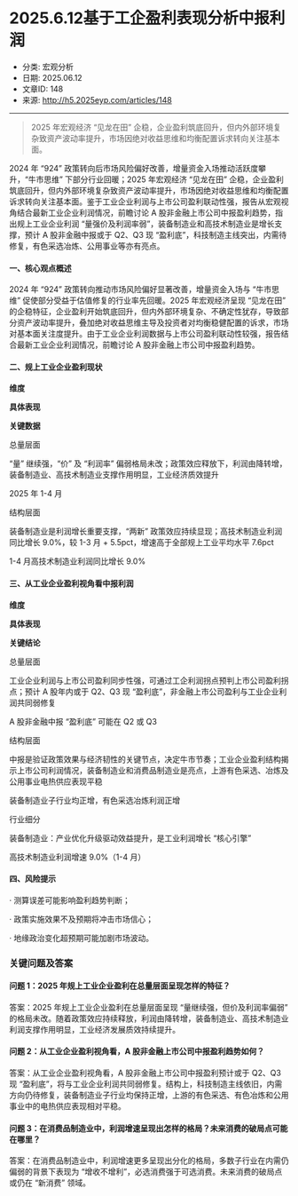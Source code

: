 # 2025.6.12基于工企盈利表现分析中报利润
- 分类: 宏观分析
- 日期: 2025.06.12
- 文章ID: 148
- 来源: http://h5.2025eyp.com/articles/148

---

> 2025 年宏观经济 “见龙在田” 企稳，企业盈利筑底回升，但内外部环境复杂致资产波动率提升，市场因绝对收益思维和均衡配置诉求转向关注基本面。

2024 年 “924” 政策转向后市场风险偏好改善，增量资金入场推动活跃度攀升，“牛市思维” 下部分行业回暖；2025 年宏观经济 “见龙在田” 企稳，企业盈利筑底回升，但内外部环境复杂致资产波动率提升，市场因绝对收益思维和均衡配置诉求转向关注基本面。鉴于工业企业利润与上市公司盈利联动性强，报告从宏观视角结合最新工业企业利润情况，前瞻讨论 A 股非金融上市公司中报盈利趋势，指出规上工业企业利润 “量强价及利润率弱”，装备制造业和高技术制造业是增长支撑，预计 A 股非金融中报或于 Q2、Q3 现 “盈利底”，科技制造主线突出，内需待修复，有色采选冶炼、公用事业等亦有亮点。

#### **一、核心观点概述**

2024 年 “924” 政策转向推动市场风险偏好显著改善，增量资金入场与 “牛市思维” 促使部分受益于估值修复的行业率先回暖。2025 年宏观经济呈现 “见龙在田” 的企稳特征，企业盈利开始筑底回升，但内外部环境复杂、不确定性犹存，导致部分资产波动率提升，叠加绝对收益思维主导及投资者对均衡稳健配置的诉求，市场对基本面关注度提升。由于工业企业利润数据与上市公司盈利联动性较强，报告结合最新工业企业利润情况，前瞻讨论 A 股非金融上市公司中报盈利趋势。

#### **二、规上工业企业盈利现状**

**维度**

**具体表现**

**关键数据**

总量层面

“量” 继续强，“价” 及 “利润率” 偏弱格局未改；政策效应释放下，利润由降转增，装备制造业、高技术制造业支撑作用明显，工业经济质效提升

2025 年 1-4 月

结构层面

装备制造业是利润增长重要支撑，“两新” 政策效应持续显现；高技术制造业利润同比增长 9.0%，较 1-3 月 + 5.5pct，增速高于全部规上工业平均水平 7.6pct

1-4 月高技术制造业利润同比增长 9.0%

#### **三、从工业企业盈利视角看中报利润**

**维度**

**具体表现**

**关键结论**

总量层面

工业企业利润与上市公司盈利同步性强，可通过工企利润拐点预判上市公司盈利拐点；预计 A 股年内或于 Q2、Q3 现 “盈利底”，非金融上市公司盈利与工业企业利润共同弱修复

A 股非金融中报 “盈利底” 可能在 Q2 或 Q3

结构层面

中报是验证政策效果与经济韧性的关键节点，决定牛市节奏；工业企业盈利结构揭示上市公司利润情况，装备制造业和消费品制造业是亮点，上游有色采选、冶炼及公用事业电热供应表现平稳

装备制造业子行业均正增，有色采选冶炼利润正增

行业细分

装备制造业：产业优化升级驱动效益提升，是工业利润增长 “核心引擎”

高技术制造业利润增速 9.0%（1-4 月）

#### **四、风险提示**

· 测算误差可能影响盈利趋势判断；

· 政策实施效果不及预期将冲击市场信心；

· 地缘政治变化超预期可能加剧市场波动。

### **关键问题及答案**

#### **问题 1：2025 年规上工业企业盈利在总量层面呈现怎样的特征？**

答案：2025 年规上工业企业盈利在总量层面呈现 “量继续强，但价及利润率偏弱” 的格局未改。随着政策效应持续释放，利润由降转增，装备制造业、高技术制造业利润支撑作用明显，工业经济发展质效持续提升。

#### **问题 2：从工业企业盈利视角看，A 股非金融上市公司中报盈利趋势如何？**

答案：从工业企业盈利视角看，A 股非金融上市公司中报盈利预计或于 Q2、Q3 现 “盈利底”，将与工业企业利润共同弱修复。结构上，科技制造主线依旧，内需方向仍待修复，装备制造业子行业均保持正增，上游的有色采选、有色冶炼和公用事业中的电热供应表现相对平稳。

#### **问题 3：在消费品制造业中，利润增速呈现出怎样的格局？未来消费的破局点可能在哪里？**

答案：在消费品制造业中，利润增速更多呈现出分化的格局，多数子行业在内需仍偏弱的背景下表现为 “增收不增利”，必选消费强于可选消费。未来消费的破局点或仍在 “新消费” 领域。

